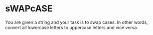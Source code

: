 # sWAPcASE
You are given a string and your task is to swap cases. In other words, convert all lowercase letters to uppercase letters and vice versa.
